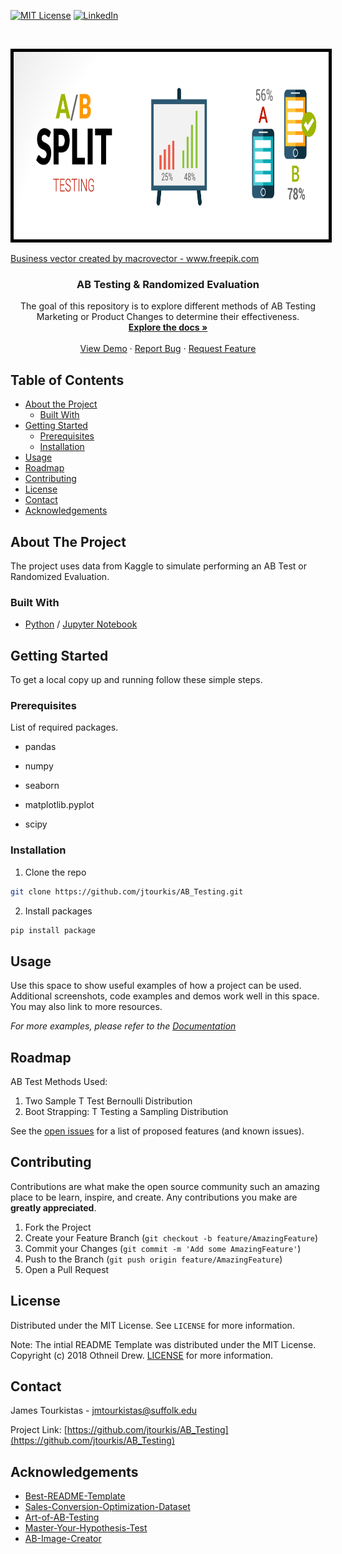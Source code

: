 
  [![MIT License][license-shield]][license-url]
  [![LinkedIn][linkedin-shield]][linkedin-url]

<br />

<p align="center">

  <a href="https://github.com/jtourkis/AB_Testing">
    <img src="ABTest-2.jpg" alt="AB" width="700" height="300" style="border:5px solid black">
  </a>
  
 <a href="https://www.freepik.com/vectors/business">Business vector created by macrovector - www.freepik.com</a>
 
  <h3 align="center">AB Testing & Randomized Evaluation</h3>

  <p align="center">
    The goal of this repository is to explore different methods of AB Testing Marketing or Product Changes to determine their effectiveness.
    <br />
    <a href="https://github.com/jtourkis/AB_Testing"><strong>Explore the docs »</strong></a>
    <br />
    <br />
    <a href="https://github.com/jtourkis/AB_Testing">View Demo</a>
    ·
    <a href="https://github.com/jtourkis/AB_Testing/issues">Report Bug</a>
    ·
    <a href="https://github.com/jtourkis/AB_Testing/issues">Request Feature</a>
  </p>
</p>



<!-- TABLE OF CONTENTS -->
## Table of Contents

* [About the Project](#about-the-project)
  * [Built With](#built-with)
* [Getting Started](#getting-started)
  * [Prerequisites](#prerequisites)
  * [Installation](#installation)
* [Usage](#usage)
* [Roadmap](#roadmap)
* [Contributing](#contributing)
* [License](#license)
* [Contact](#contact)
* [Acknowledgements](#acknowledgements)



<!-- ABOUT THE PROJECT -->
## About The Project

The project uses data from Kaggle to simulate performing an AB Test or Randomized Evaluation. 

### Built With

* [Python](https://www.python.org) / [Jupyter Notebook](https://jupyter.org)


<!-- GETTING STARTED -->
## Getting Started

To get a local copy up and running follow these simple steps.

### Prerequisites

List of required packages.

* pandas

* numpy

* seaborn

* matplotlib.pyplot

* scipy


### Installation
 
1. Clone the repo

```sh
git clone https://github.com/jtourkis/AB_Testing.git
```
2. Install packages
```sh
pip install package
```


<!-- USAGE EXAMPLES -->
## Usage

Use this space to show useful examples of how a project can be used. Additional screenshots, code examples and demos work well in this space. You may also link to more resources.

_For more examples, please refer to the [Documentation](https://example.com)_



<!-- ROADMAP -->
## Roadmap
AB Test Methods Used:
1. Two Sample T Test Bernoulli Distribution
2. Boot Strapping: T Testing a Sampling Distribution


See the [open issues](https://github.com/github_username/repo/issues) for a list of proposed features (and known issues).



<!-- CONTRIBUTING -->
## Contributing

Contributions are what make the open source community such an amazing place to be learn, inspire, and create. Any contributions you make are **greatly appreciated**.

1. Fork the Project
2. Create your Feature Branch (`git checkout -b feature/AmazingFeature`)
3. Commit your Changes (`git commit -m 'Add some AmazingFeature'`)
4. Push to the Branch (`git push origin feature/AmazingFeature`)
5. Open a Pull Request



<!-- LICENSE -->
## License

Distributed under the MIT License. See `LICENSE` for more information.

Note: The intial README Template was distributed under the MIT License. Copyright (c) 2018 Othneil Drew. [LICENSE](https://github.com/othneildrew/Best-README-Template/blob/master/LICENSE.txt)  for more information. 



<!-- CONTACT -->
## Contact

James Tourkistas - jmtourkistas@suffolk.edu

Project Link: [https://github.com/jtourkis/AB_Testing](https://github.com/jtourkis/AB_Testing)



<!-- ACKNOWLEDGEMENTS -->
## Acknowledgements

* [Best-README-Template](https://github.com/othneildrew/Best-README-Template/blob/master/BLANK_README.md) 
* [Sales-Conversion-Optimization-Dataset](https://www.kaggle.com/loveall/clicks-conversion-tracking)
* [Art-of-AB-Testing](https://towardsdatascience.com/the-art-of-a-b-testing-5a10c9bb70a4) 
* [Master-Your-Hypothesis-Test](https://towardsdatascience.com/master-your-hypothesis-test-a-tutorial-on-power-bootstrapping-sample-selection-and-outcome-273d6739d3e5) 
* [AB-Image-Creator](https://www.freepik.com/vectors/business)





<!-- MARKDOWN LINKS & IMAGES -->
<!-- https://www.markdownguide.org/basic-syntax/#reference-style-links -->
[license-shield]: https://img.shields.io/github/license/othneildrew/Best-README-Template.svg?style=flat-square
[license-url]: https://github.com/jtourkis/MBTA-Ridership-Model/blob/master/LICENSE.txt
[linkedin-shield]: https://img.shields.io/badge/-LinkedIn-black.svg?style=flat-square&logo=linkedin&colorB=555
[linkedin-url]: https://www.linkedin.com/in/james-tourkistas-7127ba167/
[product-screenshot]: images/screenshot.png
